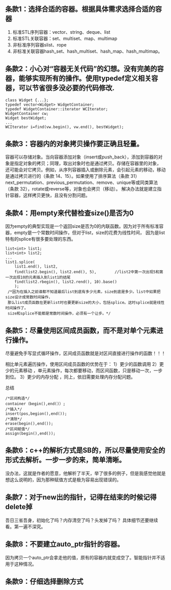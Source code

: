 ## 条款1：选择合适的容器。根据具体需求选择合适的容器
  1. 标准STL序列容器：vector、string、deque、list
  2. 标准STL关联容器：set、multiset、map、multimap
  3. 非标准序列容器slist、rope
  4. 非标准关联容器hash_set、hash_multiset、hash_map、hash_multimap。
  
## 条款2：小心对“容器无关代码”的幻想。没有完美的容器，能够实现所有的操作。使用typedef定义相关容器，可以节省很多没必要的代码修改.
```
class Widget {...};
typedef vector<Widget> WidgetContainer;
typedef WidgetContainer::iterator WCIterator;
WidgetContainer cw;
Widget bestWidget;
...
WCIterator i=find(vw.begin(), vw.end(), bestWidget);
```

## 条款3：容器内的对象拷贝操作要正确且轻量。
容器可以存储对象。当向容器添加对象（insert或push_back），添加到容器的对象是指定对象的拷贝；同理，取出对象时也是通过拷贝。存储在容器里的对象，
还可能会对它拷贝。例如，从序列容器插入或删除元素，会引起元素的移动，移动是通过拷贝进行的（条款 14、15）。如果使用了排序算法（条款 31）
next_permutation、previous_permutation、remove、unique等或同类算法（条款 32），rotate或reverse等，对象也会拷贝（移动）。
解决办法就是建立指针容器，这样拷贝更快，且没有分割问题。

## 条款4：用empty来代替检查size()是否为0
因为empty的典型实现是一个返回size是否为0的内联函数。因为对于所有标准容器，empty是一个常数时间操作，但对于list，size的花费为线性时间，
因为是list特有的splice有很多要处理的东西。
```
list<int> list1; 
list<int> list2; 
... 
list1.splice(                   
    list1.end(), list2,         
    find(list2.begin(), list2.end(), 5),        //list2中第一次出现5和第一次出现10的元素插入到list1的结尾
    find(list2.rbegin(), list2.rend(), 10).base()   
    );   
 /*因为在插入之前谁都不知道最后list到底有多少元素，size到底是多少。list中如果把size设计成常数时间操作，
 那么list成员函数在更新list时也要更新size的大小，包括splice。这时splice就是线性时间操作了。
 size和splice不能都是常数时间操作，必须有一个让步。*/
```

## 条款5：尽量使用区间成员函数，而不是对单个元素进行操作。
尽量避免手写显式循环操作，区间成员函数就是对区间直接进行操作的函数！！！

相比单元素遍历操作，使用区间成员函数的优势在于： 
1）更少的函数调用 
2）更少的元素移动 ，单元素操作，每次都要移动，而区间函数，只是移动一次，一步到位。
3）更少的内存分配 ，同上，依旧需要处理内存分配问题。

总结
```
/*区间构造*/
container（begin(),end()）;
/*插入*/
insert(pos,begion(),end());
/*清除*/
erase(begin(),end());
/*区间赋值*/
assign(begin(),end());
```

## 条款6：c++的解析方式是SB的，所以尽量使用安全的形式去解析。一步一步的来，简单清晰。
没办法，这就是作者的愿意，他解析了半天，举了很多的例子，但是我感觉他就是想这么说明的，因为那种赋值方式是极为容易出现错误的。

## 条款7：对于new出的指针，记得在结束的时候记得delete掉
吾日三省吾身，初始化了吗？内存清空了吗？头发掉了吗？
具体细节还要继续看。第一遍不深究。

## 条款8：不要建立auto_ptr指针的容器。
因为拷贝一个auto_ptr会拿走他的值，原有的容器内就变成空了。智能指针并不适用于这种情况。

## 条款9：仔细选择删除方式



